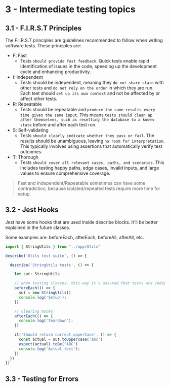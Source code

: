 # 3 - Intermediate testing topics

## 3.1 - F.I.R.S.T Principles

The F.I.R.S.T principles are guidelines recommended to follow when writing software tests. These principles are:

- F: Fast
  - Tests `should provide fast feedback`. Quick tests enable rapid identification of issues in the code, speeding up the development cycle and enhancing productivity.
- I: Independent
  - Tests should be independent, meaning they `do not share state` with other tests and `do not rely on the order` in which they are run. Each test should `set up its own context` and not be affected by or affect other tests.
- R: Repeatable
  - Tests should be repeatable and `produce the same results every time given the same input`. This means `tests should clean up after themselves, such as resetting the database to a known state` before and after each test run.
- S: Self-validating
  - Tests `should clearly indicate whether they pass or fail`. The results should be unambiguous, leaving `no room for interpretation`. This typically involves using assertions that automatically verify test outcomes.
- T: Thorough
  - Tests `should cover all relevant cases, paths, and scenarios`. This includes testing happy paths, edge cases, invalid inputs, and large values to ensure comprehensive coverage.

> Fast and Independent/Repeatable sometimes can have some contradiction, because isolated/repeated tests require more time for setup.

## 3.2 - Jest Hooks

Jest have some hooks that are used inside describe blocks. It'll be better explained in the future classes. 

Some examples are: beforeEach, afterEach, beforeAll, afterAll, etc.

```ts
import { StringUtils } from "../app/Utils"

describe('Utils test suite', () => {

  describe('StringUtils tests', () => {

    let sut: StringUtils

    // when testing classes, this way it's assured that tests are independente from one another
    beforeEach(() => {
      sut = new StringUtils()
      console.log('Setup');
    })

    // clearing mocks
    afterEach(() => {
      console.log('Teardown');
    })

    it('Should return correct upperCase', () => {
      const actual = sut.toUppercase('abc')
      expect(actual).toBe('ABC')
      console.log('Actual test');
    })
  })
})
```

## 3.3 - Testing for Errors

